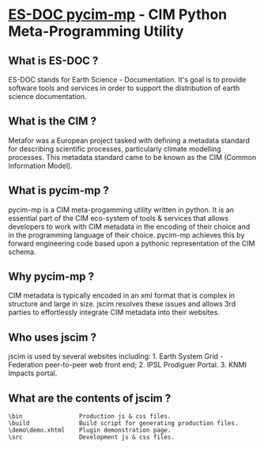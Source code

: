 [ES-DOC pycim-mp](http://www.esrl.noaa.gov/cog/es-doc/) - CIM Python Meta-Programming Utility
==================================================

What is ES-DOC ?
--------------------------------------

ES-DOC stands for Earth Science - Documentation.  It's goal is to provide software tools and services in order to support the distribution of earth science documentation.

What is the CIM ?
--------------------------------------

Metafor was a European project tasked with defining a metadata standard for describing scientific processes, particularly climate modelling processes.  This metadata standard came to be known as the CIM (Common Information Model).

What is pycim-mp ?
--------------------------------------

pycim-mp is a CIM meta-progamming utility written in python.  It is an essential part of the CIM eco-system of tools & services that allows developers to work with CIM metadata in the encoding of their choice and in the programming language of their choice.
pycim-mp achieves this by forward engineering code based upon a pythonic representation of the CIM schema.

Why pycim-mp ?
--------------------------------------

CIM metadata is typically encoded in an xml format that is complex in structure and large  in size.  jscim resolves these issues and allows 3rd parties to effortlessly integrate CIM metadata into their websites.

Who uses jscim ?
--------------------------------------

jscim is used by several websites including:
	1. Earth System Grid - Federation peer-to-peer web front end;
	2. IPSL Prodiguer Portal.
	3. KNMI Impacts portal.

What are the contents of jscim ?
--------------------------------------

    \bin                Production js & css files.
    \build              Build script for generating production files.
    \demo\demo.xhtml    Plugin demonstration page.
    \src                Development js & css files.
